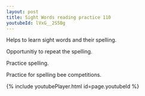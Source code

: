 ```yaml
---
layout: post
title: Sight Words reading practice 110
youtubeId: lVxG__2S5Bg
---
```

 
 
Helps to learn sight words and their spelling.

Opportunitiy to repeat the spelling. 

Practice spelling. 
 
Practice for spelling bee competitions. 
 
{% include youtubePlayer.html id=page.youtubeId %}
 
 

